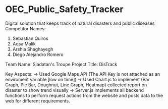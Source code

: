 # OEC_Public_Safety_Tracker
Digital solution that keeps track of natural disasters and public diseases
Competitor Names:
1. Sebastian Quiros
2. Aqsa Malik
3. Arshia Shaghayegh
4. Diego Alejandro Romero 

Team Name: Siadatan's Troupe
Project Title: DisTrack

Key Aspects:
-> Used Google Maps  API (The API Key is not attached as an enviroment variable [low on time])
-> Used Chart.js to implement (Bar Graph, Pie Bar, Doughnut, Line Graph, Heatmap) collected report on disaster to show trend visually
-> Server.js implements all backend functions to perform request actions from the website and posts data to the web for different requirements.
